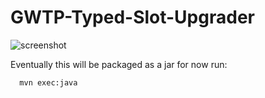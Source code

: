 # GWTP-Typed-Slot-Upgrader

![screenshot](http://i.imgur.com/XOrjBHl.png)

Eventually this will be packaged as a jar for now run:
```
  mvn exec:java
```




